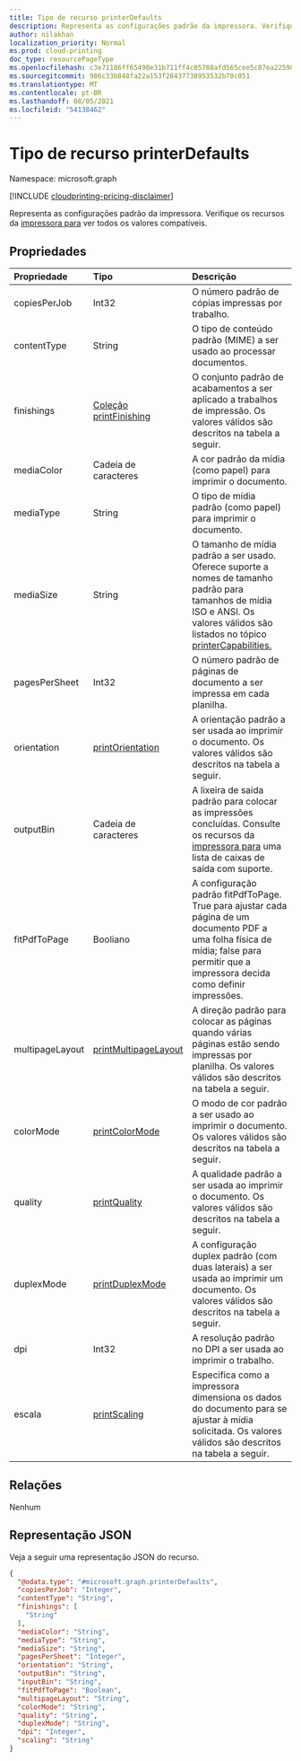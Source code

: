 ```yaml
---
title: Tipo de recurso printerDefaults
description: Representa as configurações padrão da impressora. Verifique os recursos da impressora para ver todos os valores compatíveis.
author: nilakhan
localization_priority: Normal
ms.prod: cloud-printing
doc_type: resourcePageType
ms.openlocfilehash: c3e71186ff65490e31b711ff4c05788afd565cee5c87ea225985c3ec464aaa5d
ms.sourcegitcommit: 986c33b848fa22a153f28437738953532b78c051
ms.translationtype: MT
ms.contentlocale: pt-BR
ms.lasthandoff: 08/05/2021
ms.locfileid: "54138462"
---
```

# <a name="printerdefaults-resource-type"></a>Tipo de recurso printerDefaults

Namespace: microsoft.graph

[!INCLUDE [cloudprinting-pricing-disclaimer](../../includes/cloudprinting-pricing-disclaimer.md)]

Representa as configurações padrão da impressora. Verifique os recursos da [impressora para](printercapabilities.md) ver todos os valores compatíveis.

## <a name="properties"></a>Propriedades
|Propriedade|Tipo|Descrição|
|:---|:---|:---|
|copiesPerJob|Int32|O número padrão de cópias impressas por trabalho.|
|contentType|String|O tipo de conteúdo padrão (MIME) a ser usado ao processar documentos.|
|finishings|[Coleção printFinishing](enums.md#printfinishing-values)|O conjunto padrão de acabamentos a ser aplicado a trabalhos de impressão. Os valores válidos são descritos na tabela a seguir.|
|mediaColor|Cadeia de caracteres|A cor padrão da mídia (como papel) para imprimir o documento.|
|mediaType|String|O tipo de mídia padrão (como papel) para imprimir o documento.|
|mediaSize|String|O tamanho de mídia padrão a ser usado. Oferece suporte a nomes de tamanho padrão para tamanhos de mídia ISO e ANSI. Os valores válidos são listados no tópico [printerCapabilities.](printercapabilities.md#mediasizes-values)|
|pagesPerSheet|Int32|O número padrão de páginas de documento a ser impressa em cada planilha.
|orientation|[printOrientation](enums.md#printorientation-values)|A orientação padrão a ser usada ao imprimir o documento. Os valores válidos são descritos na tabela a seguir.|
|outputBin|Cadeia de caracteres|A lixeira de saída padrão para colocar as impressões concluídas. Consulte os recursos da [impressora para](printercapabilities.md) uma lista de caixas de saída com suporte.|
|fitPdfToPage|Booliano|A configuração padrão fitPdfToPage. True para ajustar cada página de um documento PDF a uma folha física de mídia; false para permitir que a impressora decida como definir impressões.|
|multipageLayout|[printMultipageLayout](enums.md#printmultipagelayout-values)|A direção padrão para colocar as páginas quando várias páginas estão sendo impressas por planilha. Os valores válidos são descritos na tabela a seguir.|
|colorMode|[printColorMode](enums.md#printcolormode-values)|O modo de cor padrão a ser usado ao imprimir o documento. Os valores válidos são descritos na tabela a seguir.|
|quality|[printQuality](enums.md#printquality-values)|A qualidade padrão a ser usada ao imprimir o documento. Os valores válidos são descritos na tabela a seguir.|
|duplexMode|[printDuplexMode](enums.md#printduplexmode-values)|A configuração duplex padrão (com duas laterais) a ser usada ao imprimir um documento. Os valores válidos são descritos na tabela a seguir.|
|dpi|Int32|A resolução padrão no DPI a ser usada ao imprimir o trabalho.|
|escala|[printScaling](enums.md#printscaling-values)|Especifica como a impressora dimensiona os dados do documento para se ajustar à mídia solicitada. Os valores válidos são descritos na tabela a seguir.|

## <a name="relationships"></a>Relações
Nenhum

## <a name="json-representation"></a>Representação JSON
Veja a seguir uma representação JSON do recurso.
<!-- {
  "blockType": "resource",
  "@odata.type": "microsoft.graph.printerDefaults"
}
-->
``` json
{
  "@odata.type": "#microsoft.graph.printerDefaults",
  "copiesPerJob": "Integer",
  "contentType": "String",
  "finishings": [
    "String"
  ],
  "mediaColor": "String",
  "mediaType": "String",
  "mediaSize": "String",
  "pagesPerSheet": "Integer",
  "orientation": "String",
  "outputBin": "String",
  "inputBin": "String",
  "fitPdfToPage": "Boolean",
  "multipageLayout": "String",
  "colorMode": "String",
  "quality": "String",
  "duplexMode": "String",
  "dpi": "Integer",
  "scaling": "String"
}
```

